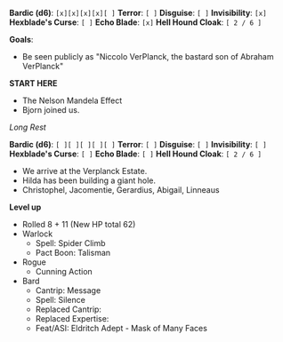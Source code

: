 **Bardic (d6)**: `[x][x][x][x][ ]`
**Terror**: `[ ]`
**Disguise**: `[ ]`
**Invisibility**: `[x]`
**Hexblade's Curse**: `[ ]`
**Echo Blade**: `[x]`
**Hell Hound Cloak**: `[ 2 / 6 ]`

**Goals**:
- Be seen publicly as "Niccolo VerPlanck, the bastard son of Abraham VerPlanck"

**START HERE**
- The Nelson Mandela Effect
- Bjorn joined us.

*Long Rest*

**Bardic (d6)**: `[ ][ ][ ][ ][ ]`
**Terror**: `[ ]`
**Disguise**: `[ ]`
**Invisibility**: `[ ]`
**Hexblade's Curse**: `[ ]`
**Echo Blade**: `[ ]`
**Hell Hound Cloak**: `[ 2 / 6 ]`

- We arrive at the Verplanck Estate.
- Hilda has been building a giant hole.
- Christophel, Jacomentie, Gerardius, Abigail, Linneaus

**Level up**
- Rolled 8 + 11 (New HP total 62)
- Warlock
	- Spell: Spider Climb
	- Pact Boon: Talisman
- Rogue
	- Cunning Action
- Bard
	- Cantrip: Message
	- Spell: Silence
	- Replaced Cantrip:
	- Replaced Expertise: 
	- Feat/ASI: Eldritch Adept - Mask of Many Faces